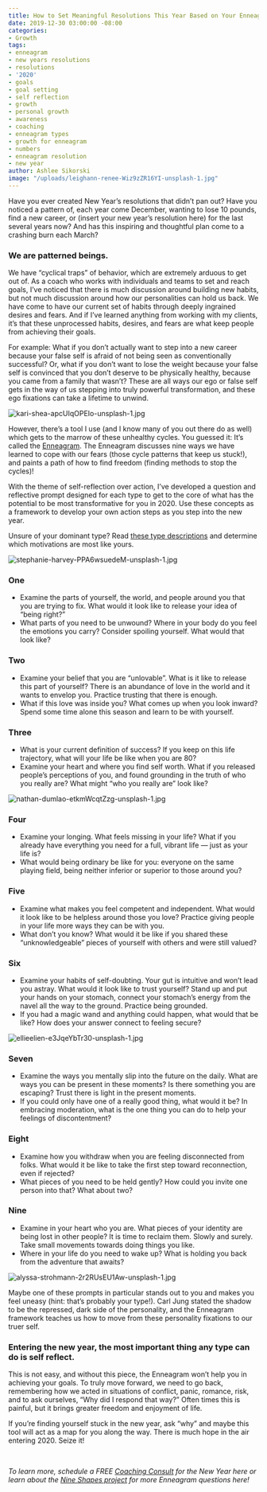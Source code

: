 ```yaml
---
title: How to Set Meaningful Resolutions This Year Based on Your Enneagram Type
date: 2019-12-30 03:00:00 -08:00
categories:
- Growth
tags:
- enneagram
- new years resolutions
- resolutions
- '2020'
- goals
- goal setting
- self reflection
- growth
- personal growth
- awareness
- coaching
- enneagram types
- growth for enneagram
- numbers
- enneagram resolution
- new year
author: Ashlee Sikorski
image: "/uploads/leighann-renee-Wiz9zZR16YI-unsplash-1.jpg"
---
```


Have you ever created New Year’s resolutions that didn’t pan out? Have you noticed a pattern of, each year come December, wanting to lose 10 pounds, find a new career, or (insert your new year’s resolution here) for the last several years now? And has this inspiring and thoughtful plan come to a crashing burn each March? 

### We are patterned beings. 

We have “cyclical traps” of behavior, which are extremely arduous to get out of. As a coach who works with individuals and teams to set and reach goals, I’ve noticed that there is much discussion around building new habits, but not much discussion around how our personalities can hold us back. We have come to have our current set of habits through deeply ingrained desires and fears. And if I’ve learned anything from working with my clients, it’s that these unprocessed habits, desires, and fears are what keep people from achieving their goals.

For example: What if you don’t actually want to step into a new career because your false self is afraid of not being seen as conventionally successful? Or, what if you don’t want to lose the weight because your false self is convinced that you don’t deserve to be physically healthy, because you came from a family that wasn’t? These are all ways our ego or false self gets in the way of us stepping into truly powerful transformation, and these ego fixations can take a lifetime to unwind.

![kari-shea-apcUIqOPEIo-unsplash-1.jpg](/uploads/kari-shea-apcUIqOPEIo-unsplash-1.jpg)

However, there’s a tool I use (and I know many of you out there do as well) which gets to the marrow of these unhealthy cycles. You guessed it: It’s called the [Enneagram](https://nineshapes.co/pages/resources). The Enneagram discusses nine ways we have learned to cope with our fears (those cycle patterns that keep us stuck!), and paints a path of how to find freedom (finding methods to stop the cycles)! 

With the theme of self-reflection over action, I’ve developed a question and reflective prompt designed for each type to get to the core of what has the potential to be most transformative for you in 2020. Use these concepts as a framework to develop your own action steps as you step into the new year. 

Unsure of your dominant type? Read [these type descriptions](https://www.enneagraminstitute.com/type-descriptions) and determine which motivations are most like yours.

![stephanie-harvey-PPA6wsuedeM-unsplash-1.jpg](/uploads/stephanie-harvey-PPA6wsuedeM-unsplash-1.jpg)

### One

- Examine the parts of yourself, the world, and people around you that you are trying to fix. What would it look like to release your idea of “being right?”
- What parts of you need to be unwound? Where in your body do you feel the emotions you carry? Consider spoiling yourself. What would that look like? 

### Two 
 
- Examine your belief that you are “unlovable”. What is it like to release this part of yourself? There is an abundance of love in the world and it wants to envelop you. Practice trusting that there is enough. 
- What if this love was inside you? What comes up when you look inward? Spend some time alone this season and learn to be with yourself. 
 
### Three  

- What is your current definition of success? If you keep on this life trajectory, what will your life be like when you are 80? 
- Examine your heart and where you find self worth. What if you released people’s perceptions of you, and found grounding in the truth of who you really are? What might “who you really are” look like?

![nathan-dumlao-etkmWcqtZzg-unsplash-1.jpg](/uploads/nathan-dumlao-etkmWcqtZzg-unsplash-1.jpg)

### Four 
- Examine your longing. What feels missing in your life? What if you already have everything you need for a full, vibrant life — just as your life is?
- What would being ordinary be like for you: everyone on the same playing field, being neither inferior or superior to those around you?

### Five 
- Examine what makes you feel competent and independent. What would it look like to be helpless around those you love? Practice giving people in your life more ways they can be with you. 
- What don’t you know? What would it be like if you shared these “unknowledgeable” pieces of yourself with others and were still valued? 

### Six 

- Examine your habits of self-doubting. Your gut is intuitive and won’t lead you astray. What would it look like to trust yourself? Stand up and put your hands on your stomach, connect your stomach’s energy from the navel all the way to the ground. Practice being grounded.
- If you had a magic wand and anything could happen, what would that be like? How does your answer connect to feeling secure?

![ellieelien-e3JqeYbTr30-unsplash-1.jpg](/uploads/ellieelien-e3JqeYbTr30-unsplash-1.jpg)

### Seven 
- Examine the ways you mentally slip into the future on the daily. What are ways you can be present in these moments? Is there something you are escaping? Trust there is light in the present moments. 
- If you could only have one of a really good thing, what would it be? In embracing moderation, what is the one thing you can do to help your feelings of discontentment? 

### Eight  
- Examine how you withdraw when you are feeling disconnected from folks. What would it be like to take the first step toward reconnection, even if rejected? 
- What pieces of you need to be held gently? How could you invite one person into that? What about two? 

### Nine 
- Examine in your heart who you are. What pieces of your identity are being lost in other people? It is time to reclaim them. Slowly and surely. Take small movements towards doing things you like. 
- Where in your life do you need to wake up? What is holding you back from the adventure that awaits? 

![alyssa-strohmann-2r2RUsEU1Aw-unsplash-1.jpg](/uploads/alyssa-strohmann-2r2RUsEU1Aw-unsplash-1.jpg)

Maybe one of these prompts in particular stands out to you and makes you feel uneasy (hint: that’s probably your type!). Carl Jung stated the shadow to be the repressed, dark side of the personality, and the Enneagram framework teaches us how to move from these personality fixations to our truer self. 

### Entering the new year, the most important thing any type can do is self reflect. 

This is not easy, and without this piece, the Enneagram won’t help you in achieving your goals. To truly move forward, we need to go back, remembering how we acted in situations of conflict, panic, romance, risk, and to ask ourselves, “Why did I respond that way?” Often times this is painful, but it brings greater freedom and enjoyment of life. 

If you’re finding yourself stuck in the new year, ask “why” and maybe this tool will act as a map for you along the way. There is much hope in the air entering 2020. Seize it!

<br>

_To learn more, schedule a FREE [Coaching Consult](https://www.ashleesikorski.com/services) for the New Year here or learn about the [Nine Shapes project](https://nineshapes.co/) for more Enneagram questions here!_
